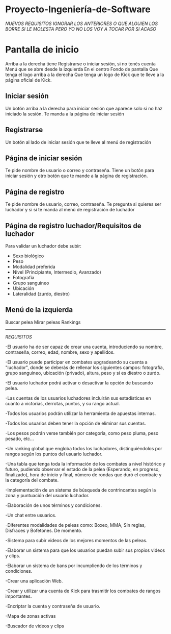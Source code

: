 # Proyecto-Ingeniería-de-Software 
_NUEVOS REQUISITOS IGNORAR LOS ANTERIORES O QUE ALGUIEN LOS BORRE SI LE MOLESTA PERO YO NO LOS VOY A TOCAR POR SI ACASO_

# Pantalla de inicio
Arriba a la derecha tiene Registrarse o iniciar sesión, si no tenés cuenta
Menú que se abre desde la izquierda
En el centro 
Fondo de pantalla
Que tenga el logo arriba a la derecha
Que tenga un logo de Kick que te lleve a la página oficial de Kick.

## Iniciar sesión
Un botón arriba a la derecha para iniciar sesión que aparece solo si no haz iniciado la sesión. Te manda a la página de iniciar sesión

## Registrarse
Un botón al lado de iniciar sesión que te lleve al menú de registración

## Página de iniciar sesión
Te pide nombre de usuario o correo y contraseña. Tiene un botón para iniciar sesión y otro botón que te mande a la página de registración.

## Página de registro
Te pide nombre de usuario, correo, contraseña. Te pregunta si quieres ser luchador y si sí te manda al menú de registración de luchador

## Página de registro luchador/Requisitos de luchador
Para validar un luchador debe subir:
* Sexo biológico
* Peso
* Modalidad preferida
* Nivel (Principiante, Intermedio, Avanzado)
* Fotografía
* Grupo sanguíneo
* Ubicación
* Lateralidad (zurdo, diestro)

## Menú de la izquierda
Buscar pelea
Mirar peleas
Rankings



-----
_REQUISITOS_ 

  

-El usuario ha de ser capaz de crear una cuenta, introduciendo su nombre, contraseña, correo, edad, nombre, sexo y apellidos. 

-El usuario puede participar en combates upgradeando su cuenta a "luchador", donde se deberás de rellenar los siguientes campos: fotografía, grupo sanguíneo, ubicación (privado), altura, peso y si es diestro o zurdo. 

-El usuario luchador podrá activar o desactivar la opción de buscando pelea.  

-Las cuentas de los usuarios luchadores incluirán sus estadísticas en cuanto a victorias, derrotas, puntos, y su rango actual.  

-Todos los usuarios podrán utilizar la herramienta de apuestas internas. 

-Todos los usuarios deben tener la opción de eliminar sus cuentas.   

-Los pesos podrán verse también por categoría, como peso pluma, peso pesado, etc...   

-Un ranking global que engloba todos los luchadores, distinguiéndolos por rangos según los puntos del usuario luchador.   

-Una tabla que tenga toda la información de los combates a nivel histórico y futuro, pudiendo observar el estado de la pelea (Esperando, en progreso, finalizado), hora de inicio y final, número de rondas que duró el combate y la categoría del combate.   

-Implementación de un sistema de búsqueda de contrincantes según la zona y puntuación del usuario luchador. 

-Elaboración de unos términos y condiciones. 
  
-Un chat entre usuarios. 

-Diferentes modalidades de peleas como: Boxeo, MMA, Sin reglas, Disfraces y Bofetones. De momento. 

-Sistema para subir videos de los mejores momentos de las peleas. 

-Elaborar un sistema para que los usuarios puedan subir sus propios videos y clips. 

-Elaborar un sistema de bans por incumpliendo de los términos y condiciones. 

-Crear una aplicación Web. 

-Crear y utilizar una cuenta de Kick para trasmitir los combates de rangos importantes. 

-Encriptar la cuenta y contraseña de usuario. 

-Mapa de zonas activas 

-Buscador de videos y clips 
